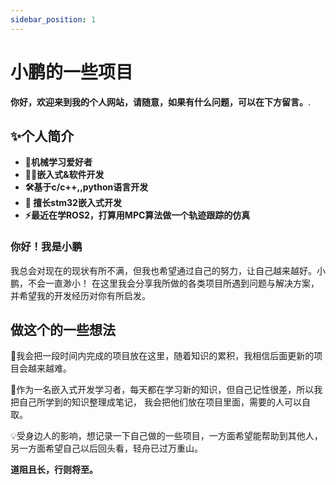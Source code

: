 ```yaml
---
sidebar_position: 1
---
```


# 小鹏的一些项目

 **你好，欢迎来到我的个人网站，请随意，如果有什么问题，可以在下方留言。**.

## ✨个人简介

- **🧠机械学习爱好者**
- **👨‍💻嵌入式&软件开发**
- **🛠️基于c/c++,,python语言开发**
- **🔬 擅长stm32嵌入式开发**
- **⚡最近在学ROS2，打算用MPC算法做一个轨迹跟踪的仿真**

### 你好！我是小鹏

我总会对现在的现状有所不满，但我也希望通过自己的努力，让自己越来越好。小鹏，不会一直渺小！
在这里我会分享我所做的各类项目所遇到问题与解决方案，并希望我的开发经历对你有所启发。

## 做这个的一些想法

🌱我会把一段时间内完成的项目放在这里，随着知识的累积，我相信后面更新的项目会越来越难。

🧑作为一名嵌入式开发学习者，每天都在学习新的知识，但自己记性很差，所以我把自己所学到的知识整理成笔记，
我会把他们放在项目里面，需要的人可以自取。

💡受身边人的影响，想记录一下自己做的一些项目，一方面希望能帮助到其他人，另一方面希望自己以后回头看，轻舟已过万重山。

**道阻且长，行则将至。**
